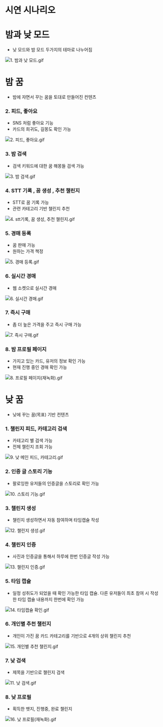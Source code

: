 # 시연 시나리오

# 밤과 낮 모드

- 낮 모드와 밤 모드 두가지의 테마로 나누어짐

![1. 밤과 낮 모드.gif](/etc/gif/1.밤과낮모드.gif)

# 밤 꿈

- 밤에 자면서 꾸는 꿈을 토대로 만들어진 컨텐츠

### 2. 피드, 좋아요

- SNS 처럼 좋아요 기능
- 카드의 희귀도, 길몽도 확인 가능

![2. 피드, 좋아요.gif](/etc/gif/2.피드,좋아요.gif)


### 3. 밤 검색

- 검색 키워드에 대한 꿈 해몽들 검색 가능

![3. 밤 검색.gif](/etc/gif/3.밤검색.gif)

### 4. STT 기록 , 꿈 생성 , 추천 챌린지

- STT로 꿈 기록 가능
- 관련 카테고리 기반 챌린지 추천

![4. stt기록, 꿈 생성, 추천 챌린지.gif](/etc/gif/4.stt기록,꿈생성,추천챌린지.gif)

### 5. 경매 등록

- 꿈 판매 가능
- 원하는 가격 책정

![5. 경매 등록.gif](/etc/gif/5.경매등록.gif)

### 6. 실시간 경매

- 웹 소켓으로 실시간 경매

![6. 실시간 경매.gif](/etc/gif/6.실시간경매.gif)

### 7. 즉시 구매

- 좀 더 높은 가격을 주고 즉시 구매 가능

![7. 즉시 구매.gif](/etc/gif/7.즉시구매.gif)

### 8. 밤 프로필 페이지

- 가지고 있는 카드, 유저의 정보 확인 가능
- 현재 진행 중인 경매 확인 가능

![8. 프로필 페이지(재녹화).gif](/etc/gif/8.밤프로필페이지.gif)

# 낮 꿈

- 낮에 꾸는 꿈(목표) 기반 컨텐츠

### 1. 챌린지 피드, 카테고리 검색

- 카테고리 별 검색 가능
- 전체 챌린지 조회 가능

![9. 낮 메인 피드, 카테고리.gif](/etc/gif/9.낮메인피드카테고리.gif)

### 2. 인증 글 스토리 기능

- 팔로잉한 유저들의 인증글을 스토리로 확인 가능

![10. 스토리 기능.gif](/etc/gif/10.스토리기능.gif)

### 3. 챌린지 생성

- 챌린지 생성하면서 자동 참여하며 타임캡슐 작성

![12. 챌린지 생성.gif](/etc/gif/12.챌린지생성.gif)

### 4. 챌린지 인증

- 사진과 인증글을 통해서 하루에 한번 인증글 작성 가능

![13. 챌린지 인증.gif](/etc/gif/13.챌린지인증.gif)

### 5. 타임 캡슐

- 일정 성취도가 되었을 때 확인 가능한 타임 캡슐.  다른 유저들이 최초 참여 시 작성한 타임 캡슐 내용까지 한번에 확인 가능

![14. 타임캡슐 확인.gif](/etc/gif/14.타임캡슐확인.gif)

### 6. 개인별 추천 챌린지

- 개인이 가진 꿈 카드 카테고리를 기반으로 4개의 상위 챌린지 추천

![15. 개인별 추천 챌린지.gif](/etc/gif/15.개인별추천챌린지.gif)

### 7. 낮 검색

- 제목을 기반으로 챌린지 검색

![11. 낮 검색.gif](/etc/gif/11.낮검색.gif)

### 8. 낮 프로필

- 획득한 뱃지, 진행중, 완료 챌린지

![16. 낮 프로필(재녹화).gif](/etc/gif/16.낮프로필.gif)